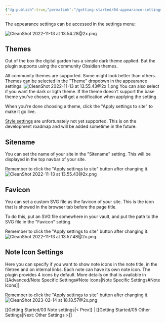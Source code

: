 ```yaml
---
{"dg-publish":true,"permalink":"/getting-started/04-appearance-settings/","created":"2022-11-09T21:44:37.853+01:00","updated":"2023-03-09T15:07:57.437+01:00"}
---
```


The appearance settings can be accessed in the settings menu: 

![CleanShot 2022-11-13 at 13.54.28@2x.png](/img/user/img/CleanShot%202022-11-13%20at%2013.54.28@2x.png)

## Themes

Out of the box the digital garden has a simple dark theme applied. But the plugin supports using the community Obsidian themes. 

All community themes are supported. Some might look better than others. Themes can be selected in the "Theme" dropdown in the appearance settings:
![CleanShot 2022-11-13 at 13.55.43@2x 1.png](/img/user/img/CleanShot%202022-11-13%20at%2013.55.43@2x%201.png)
You can also select if you want the dark or ligth theme. If the theme doesn't support the base theme you've chosen, you will get a notification when applying the setting.

When you're done choosing a theme, click the "Apply settings to site" to make it go live. 

[Style settings](https://github.com/mgmeyers/obsidian-style-settings) are unfortunately not yet supported. This is on the development roadmap and will be added sometime in the future. 

## Sitename
You can set the name of your site in the "Sitename" setting. This will be displayed in the top navbar of your site.

Remember to click the "Apply settings to site" button after changing it. 
![CleanShot 2022-11-13 at 13.55.43@2x.png](/img/user/img/CleanShot%202022-11-13%20at%2013.55.43@2x.png)

## Favicon
You can set a custom SVG file as the favicon of your site. This is the icon that is showed in the browser tab before the page title. 

To do this, put an SVG file somewhere in your vault, and put the path to the SVG file in the "Favicon" setting.

Remember to click the "Apply settings to site" button after changing it. 
![CleanShot 2022-11-13 at 13.57.48@2x.png](/img/user/img/CleanShot%202022-11-13%20at%2013.57.48@2x.png)



## Note Icon Settings

Here you can specify if you want to show note icons in the note title, in the filetree and on internal links. Each note can have its own note icon. The plugin provides 4 icons by default. More details on that is available in [[Advanced/Note Specific Settings#Note Icons\|Note Specific Settings#Note Icons]].

Remember to click the "Apply settings to site" button after changing it. 
![CleanShot 2023-02-14 at 18.18.57@2x.png](/img/user/img/CleanShot%202023-02-14%20at%2018.18.57@2x.png)


[[Getting Started/03 Note settings\|< Prev]] | [[Getting Started/05 Other Settings\|Next: Other Settings >]]